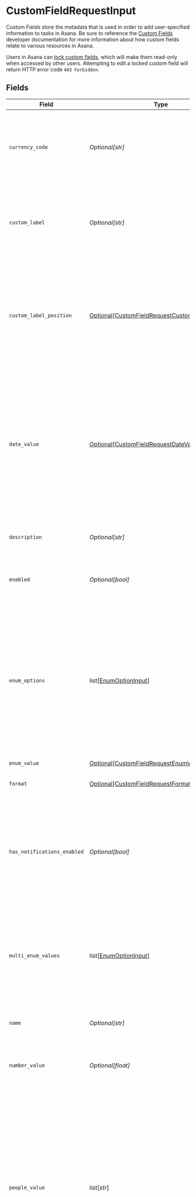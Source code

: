 # CustomFieldRequestInput

Custom Fields store the metadata that is used in order to add user-specified information to tasks in Asana. Be sure to reference the [Custom Fields](/docs/asana-custom-fields) developer documentation for more information about how custom fields relate to various resources in Asana.

Users in Asana can [lock custom fields](https://asana.com/guide/help/premium/custom-fields#gl-lock-fields), which will make them read-only when accessed by other users. Attempting to edit a locked custom field will return HTTP error code `403 Forbidden`.


## Fields

| Field                                                                                                                                                                                                                                                                                                                                                                                                                                                                        | Type                                                                                                                                                                                                                                                                                                                                                                                                                                                                         | Required                                                                                                                                                                                                                                                                                                                                                                                                                                                                     | Description                                                                                                                                                                                                                                                                                                                                                                                                                                                                  | Example                                                                                                                                                                                                                                                                                                                                                                                                                                                                      |
| ---------------------------------------------------------------------------------------------------------------------------------------------------------------------------------------------------------------------------------------------------------------------------------------------------------------------------------------------------------------------------------------------------------------------------------------------------------------------------- | ---------------------------------------------------------------------------------------------------------------------------------------------------------------------------------------------------------------------------------------------------------------------------------------------------------------------------------------------------------------------------------------------------------------------------------------------------------------------------- | ---------------------------------------------------------------------------------------------------------------------------------------------------------------------------------------------------------------------------------------------------------------------------------------------------------------------------------------------------------------------------------------------------------------------------------------------------------------------------- | ---------------------------------------------------------------------------------------------------------------------------------------------------------------------------------------------------------------------------------------------------------------------------------------------------------------------------------------------------------------------------------------------------------------------------------------------------------------------------- | ---------------------------------------------------------------------------------------------------------------------------------------------------------------------------------------------------------------------------------------------------------------------------------------------------------------------------------------------------------------------------------------------------------------------------------------------------------------------------- |
| `currency_code`                                                                                                                                                                                                                                                                                                                                                                                                                                                              | *Optional[str]*                                                                                                                                                                                                                                                                                                                                                                                                                                                              | :heavy_minus_sign:                                                                                                                                                                                                                                                                                                                                                                                                                                                           | ISO 4217 currency code to format this custom field. This will be null if the `format` is not `currency`.                                                                                                                                                                                                                                                                                                                                                                     | EUR                                                                                                                                                                                                                                                                                                                                                                                                                                                                          |
| `custom_label`                                                                                                                                                                                                                                                                                                                                                                                                                                                               | *Optional[str]*                                                                                                                                                                                                                                                                                                                                                                                                                                                              | :heavy_minus_sign:                                                                                                                                                                                                                                                                                                                                                                                                                                                           | This is the string that appears next to the custom field value. This will be null if the `format` is not `custom`.                                                                                                                                                                                                                                                                                                                                                           | gold pieces                                                                                                                                                                                                                                                                                                                                                                                                                                                                  |
| `custom_label_position`                                                                                                                                                                                                                                                                                                                                                                                                                                                      | [Optional[CustomFieldRequestCustomLabelPosition]](../../models/shared/customfieldrequestcustomlabelposition.md)                                                                                                                                                                                                                                                                                                                                                              | :heavy_minus_sign:                                                                                                                                                                                                                                                                                                                                                                                                                                                           | Only relevant for custom fields with `custom` format. This depicts where to place the custom label. This will be null if the `format` is not `custom`.                                                                                                                                                                                                                                                                                                                       | suffix                                                                                                                                                                                                                                                                                                                                                                                                                                                                       |
| `date_value`                                                                                                                                                                                                                                                                                                                                                                                                                                                                 | [Optional[CustomFieldRequestDateValue]](../../models/shared/customfieldrequestdatevalue.md)                                                                                                                                                                                                                                                                                                                                                                                  | :heavy_minus_sign:                                                                                                                                                                                                                                                                                                                                                                                                                                                           | *Conditional*. Only relevant for custom fields of type `date`. This object reflects the chosen date (and optionally, time) value of a `date` custom field. If no date is selected, the value of `date_value` will be `null`.                                                                                                                                                                                                                                                 |                                                                                                                                                                                                                                                                                                                                                                                                                                                                              |
| `description`                                                                                                                                                                                                                                                                                                                                                                                                                                                                | *Optional[str]*                                                                                                                                                                                                                                                                                                                                                                                                                                                              | :heavy_minus_sign:                                                                                                                                                                                                                                                                                                                                                                                                                                                           | [Opt In](/docs/input-output-options). The description of the custom field.                                                                                                                                                                                                                                                                                                                                                                                                   | Development team priority                                                                                                                                                                                                                                                                                                                                                                                                                                                    |
| `enabled`                                                                                                                                                                                                                                                                                                                                                                                                                                                                    | *Optional[bool]*                                                                                                                                                                                                                                                                                                                                                                                                                                                             | :heavy_minus_sign:                                                                                                                                                                                                                                                                                                                                                                                                                                                           | *Conditional*. Determines if the custom field is enabled or not.                                                                                                                                                                                                                                                                                                                                                                                                             | true                                                                                                                                                                                                                                                                                                                                                                                                                                                                         |
| `enum_options`                                                                                                                                                                                                                                                                                                                                                                                                                                                               | list[[EnumOptionInput](../../models/shared/enumoptioninput.md)]                                                                                                                                                                                                                                                                                                                                                                                                              | :heavy_minus_sign:                                                                                                                                                                                                                                                                                                                                                                                                                                                           | *Conditional*. Only relevant for custom fields of type `enum`. This array specifies the possible values which an `enum` custom field can adopt. To modify the enum options, refer to [working with enum options](/docs/create-an-enum-option).                                                                                                                                                                                                                               |                                                                                                                                                                                                                                                                                                                                                                                                                                                                              |
| `enum_value`                                                                                                                                                                                                                                                                                                                                                                                                                                                                 | [Optional[CustomFieldRequestEnumValueInput]](../../models/shared/customfieldrequestenumvalueinput.md)                                                                                                                                                                                                                                                                                                                                                                        | :heavy_minus_sign:                                                                                                                                                                                                                                                                                                                                                                                                                                                           | N/A                                                                                                                                                                                                                                                                                                                                                                                                                                                                          |                                                                                                                                                                                                                                                                                                                                                                                                                                                                              |
| `format`                                                                                                                                                                                                                                                                                                                                                                                                                                                                     | [Optional[CustomFieldRequestFormat]](../../models/shared/customfieldrequestformat.md)                                                                                                                                                                                                                                                                                                                                                                                        | :heavy_minus_sign:                                                                                                                                                                                                                                                                                                                                                                                                                                                           | The format of this custom field.                                                                                                                                                                                                                                                                                                                                                                                                                                             | custom                                                                                                                                                                                                                                                                                                                                                                                                                                                                       |
| `has_notifications_enabled`                                                                                                                                                                                                                                                                                                                                                                                                                                                  | *Optional[bool]*                                                                                                                                                                                                                                                                                                                                                                                                                                                             | :heavy_minus_sign:                                                                                                                                                                                                                                                                                                                                                                                                                                                           | *Conditional*. This flag describes whether a follower of a task with this field should receive inbox notifications from changes to this field.                                                                                                                                                                                                                                                                                                                               | true                                                                                                                                                                                                                                                                                                                                                                                                                                                                         |
| `multi_enum_values`                                                                                                                                                                                                                                                                                                                                                                                                                                                          | list[[EnumOptionInput](../../models/shared/enumoptioninput.md)]                                                                                                                                                                                                                                                                                                                                                                                                              | :heavy_minus_sign:                                                                                                                                                                                                                                                                                                                                                                                                                                                           | *Conditional*. Only relevant for custom fields of type `multi_enum`. This object is the chosen values of a `multi_enum` custom field.                                                                                                                                                                                                                                                                                                                                        |                                                                                                                                                                                                                                                                                                                                                                                                                                                                              |
| `name`                                                                                                                                                                                                                                                                                                                                                                                                                                                                       | *Optional[str]*                                                                                                                                                                                                                                                                                                                                                                                                                                                              | :heavy_minus_sign:                                                                                                                                                                                                                                                                                                                                                                                                                                                           | The name of the custom field.                                                                                                                                                                                                                                                                                                                                                                                                                                                | Status                                                                                                                                                                                                                                                                                                                                                                                                                                                                       |
| `number_value`                                                                                                                                                                                                                                                                                                                                                                                                                                                               | *Optional[float]*                                                                                                                                                                                                                                                                                                                                                                                                                                                            | :heavy_minus_sign:                                                                                                                                                                                                                                                                                                                                                                                                                                                           | *Conditional*. This number is the value of a `number` custom field.                                                                                                                                                                                                                                                                                                                                                                                                          | 5.2                                                                                                                                                                                                                                                                                                                                                                                                                                                                          |
| `people_value`                                                                                                                                                                                                                                                                                                                                                                                                                                                               | list[*str*]                                                                                                                                                                                                                                                                                                                                                                                                                                                                  | :heavy_minus_sign:                                                                                                                                                                                                                                                                                                                                                                                                                                                           | *Conditional*. Only relevant for custom fields of type `people`. This array of user GIDs reflects the users to be written to a `people` custom field. Note that *write* operations will replace existing users (if any) in the custom field with the users specified in this array.                                                                                                                                                                                          |                                                                                                                                                                                                                                                                                                                                                                                                                                                                              |
| `precision`                                                                                                                                                                                                                                                                                                                                                                                                                                                                  | *Optional[int]*                                                                                                                                                                                                                                                                                                                                                                                                                                                              | :heavy_minus_sign:                                                                                                                                                                                                                                                                                                                                                                                                                                                           | Only relevant for custom fields of type ‘Number’. This field dictates the number of places after the decimal to round to, i.e. 0 is integer values, 1 rounds to the nearest tenth, and so on. Must be between 0 and 6, inclusive.<br/>For percentage format, this may be unintuitive, as a value of 0.25 has a precision of 0, while a value of 0.251 has a precision of 1. This is due to 0.25 being displayed as 25%.<br/>The identifier format will always have a precision of 0. | 2                                                                                                                                                                                                                                                                                                                                                                                                                                                                            |
| `resource_subtype`                                                                                                                                                                                                                                                                                                                                                                                                                                                           | [Optional[CustomFieldRequestResourceSubtype]](../../models/shared/customfieldrequestresourcesubtype.md)                                                                                                                                                                                                                                                                                                                                                                      | :heavy_minus_sign:                                                                                                                                                                                                                                                                                                                                                                                                                                                           | The type of the custom field. Must be one of the given values.<br/>                                                                                                                                                                                                                                                                                                                                                                                                          | text                                                                                                                                                                                                                                                                                                                                                                                                                                                                         |
| `text_value`                                                                                                                                                                                                                                                                                                                                                                                                                                                                 | *Optional[str]*                                                                                                                                                                                                                                                                                                                                                                                                                                                              | :heavy_minus_sign:                                                                                                                                                                                                                                                                                                                                                                                                                                                           | *Conditional*. This string is the value of a `text` custom field.                                                                                                                                                                                                                                                                                                                                                                                                            | Some Value                                                                                                                                                                                                                                                                                                                                                                                                                                                                   |
| `workspace`                                                                                                                                                                                                                                                                                                                                                                                                                                                                  | *str*                                                                                                                                                                                                                                                                                                                                                                                                                                                                        | :heavy_check_mark:                                                                                                                                                                                                                                                                                                                                                                                                                                                           | *Create-Only* The workspace to create a custom field in.                                                                                                                                                                                                                                                                                                                                                                                                                     | 1331                                                                                                                                                                                                                                                                                                                                                                                                                                                                         |